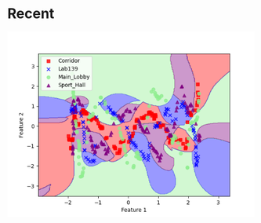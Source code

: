 # Recent

![svm model predictions on dimensionally reduced data](HW/HW2/SmithEvanEE4331HW2/Part1/Results/_decisionregions.png)


